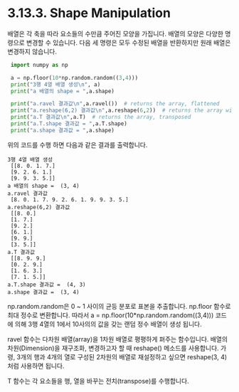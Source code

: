 # 3.13.3. Shape Manipulation

배열은 각 축을 따라 요소들의 수만큼 주어진 모양을 가집니다. 배열의 모양은 다양한 명령으로 변경할 수 있습니다. 다음 세 명령은 모두 수정된 배열을 반환하지만 원래 배열은 변경하지 않습니다.

```python
 import numpy as np

 a = np.floor(10*np.random.random((3,4)))
 print("3행 4열 배열 생성\n", a)
 print("a 배열의 shape = ",a.shape)

 print("a.ravel 결과값\n",a.ravel())  # returns the array, flattened
 print("a.reshape(6,2) 결과값\n",a.reshape(6,2))  # returns the array with a modified shape
 print("a.T 결과값\n",a.T)  # returns the array, transposed
 print("a.T.shape 결과값 = ",a.T.shape)
 print("a.shape 결과값 = ",a.shape)
```

위의 코드를 수행 하면 다음과 같은 결과를 출력합니다.

```
3행 4열 배열 생성
 [[8. 0. 1. 7.]
 [9. 2. 6. 1.]
 [9. 9. 3. 5.]]
a 배열의 shape =  (3, 4)
a.ravel 결과값
 [8. 0. 1. 7. 9. 2. 6. 1. 9. 9. 3. 5.]
a.reshape(6,2) 결과값
 [[8. 0.]
 [1. 7.]
 [9. 2.]
 [6. 1.]
 [9. 9.]
 [3. 5.]]
a.T 결과값
 [[8. 9. 9.]
 [0. 2. 9.]
 [1. 6. 3.]
 [7. 1. 5.]]
a.T.shape 결과값 =  (4, 3)
a.shape 결과값 =  (3, 4)
```

np.random.random은 0 \~ 1 사이의 균등 분포로 표본을 추출합니다. np.floor 함수로 최대 정수로 변환합니다. 따라서 a = np.floor(10\*np.random.random((3,4))) 코드에 의해 3행 4열의 1에서 10사의의 값을 갖는 랜덤 정수 배열이 생성 됩니다.

ravel 함수는 다차원 배열(array)을 1차원 배열로 평평하게 펴주는 함수입니다. 배열의 차원(Dimension)을 재구조화, 변경하고자 할 때 reshape() 메소드를 사용합니다. 가령, 3개의 행과 4개의 열로 구성된 2차원의 배열로 재설정하고 싶으면 reshape(3, 4)처럼 사용하면 됩니다.

T 함수는 각 요소들을 행, 열을 바꾸는 전치(transpose)를 수행합니다.
